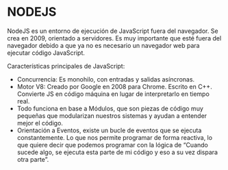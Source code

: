 # NODEJS

NodeJS es un entorno de ejecución de JavaScript fuera del navegador. Se crea en 2009, orientado a servidores. Es muy importante que esté fuera del navegador debido a que ya no es necesario un navegador web para ejecutar código JavaScript.

Características principales de JavaScript:

* Concurrencia: Es monohilo, con entradas y salidas asíncronas.
* Motor V8: Creado por Google en 2008 para Chrome. Escrito en C++. Convierte JS en código máquina en lugar de interpretarlo en tiempo real.
* Todo funciona en base a Módulos, que son piezas de código muy pequeñas que modularizan nuestros sistemas y ayudan a entender mejor el código.
* Orientación a Eventos, existe un bucle de eventos que se ejecuta constantemente. Lo que nos permite programar de forma reactiva, lo que quiere decir que podemos programar con la lógica de “Cuando sucede algo, se ejecuta esta parte de mi código y eso a su vez dispara otra parte”.